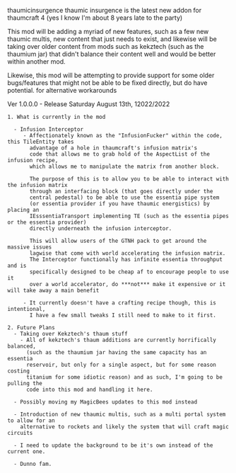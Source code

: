 thaumicinsurgence
thaumic insurgence is the latest new addon for thaumcraft 4 (yes I know I'm about 8 years late to the party)
   
This mod will be adding a myriad of new features, such as a few new thaumic multis, new content that just needs to exist, and likewise will be taking over
older content from mods such as kekztech (such as the thaumium jar) that didn't balance their content well and would be better within another mod.
   
Likewise, this mod will be attempting to provide support for some older bugs/features that might not be able to be fixed directly, but do have potential. 
for alternative workarounds

Ver 1.0.0.0 - Release Saturday August 13th, 12022/2022
    
    1. What is currently in the mod
    
      - Infusion Interceptor
         - Affectionately known as the "InfusionFucker" within the code, this TileEntity takes 
           advantage of a hole in thaumcraft's infusion matrix's
           code that allows me to grab hold of the AspectList of the infusion recipe, 
           which allows me to manipulate the matrix from another block.
      
           The purpose of this is to allow you to be able to interact with the infusion matrix 
           through an interfacing block (that goes directly under the
           central pedestal) to be able to use the essentia pipe system 
           (or essentia provider if you have thaumic energistics) by placing an
           IEsssentiaTransport implementing TE (such as the essentia pipes or the essentia provider) 
           directly underneath the infusion interceptor.
           
           This will allow users of the GTNH pack to get around the massive issues 
           lagwise that come with world accelerating the infusion matrix.
           The Interceptor functionally has infinite essentia throughput and is 
           specifically designed to be cheap af to encourage people to use it
           over a world accelerator, do ***not*** make it expensive or it will take away a main benefit
           
         - It currently doesn't have a crafting recipe though, this is intentional, 
           I have a few small tweaks I still need to make to it first.
    
    2. Future Plans
      - Taking over Kekztech's thaum stuff
        - All of kekztech's thaum additions are currently horrifically balanced, 
          (such as the thaumium jar having the same capacity has an essentia
          reservoir, but only for a single aspect, but for some reason costing 
          titanium for some idiotic reason) and as such, I'm going to be pulling the
          code into this mod and handling it here.
      
      - Possibly moving my MagicBees updates to this mod instead
      
      - Introduction of new thaumic multis, such as a multi portal system to allow for an 
        alternative to rockets and likely the system that will craft magic circuits
      
      - I need to update the background to be it's own instead of the current one.
      
      - Dunno fam.

